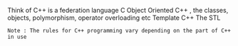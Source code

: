 Think of C++ is a federation language
	C
	Object Oriented C++ , the classes, objects, polymorphism, operator overloading etc
	Template C++
	The STL


	Note : The rules for C++ programming vary depending on the part of C++ in use




